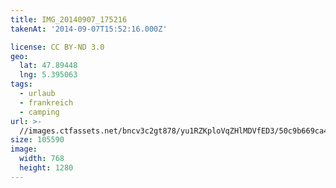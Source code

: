 ```yaml
---
title: IMG_20140907_175216
takenAt: '2014-09-07T15:52:16.000Z'

license: CC BY-ND 3.0
geo:
  lat: 47.89448
  lng: 5.395063
tags:
  - urlaub
  - frankreich
  - camping
url: >-
  //images.ctfassets.net/bncv3c2gt878/yu1RZKploVqZHlMDVfED3/50c9b669ca40b5efb08fc548f477e9a2/img_20140907_175216_28234100501_o
size: 105590
image:
  width: 768
  height: 1280
---
```

